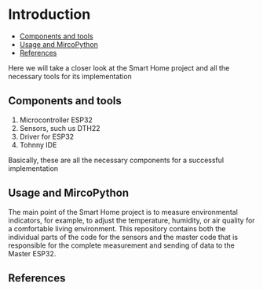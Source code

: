 # Introduction

* [Components and tools](#components-and-tools)
* [Usage and MircoPython](#Usage-and-MircoPython)
* [References](#references)

Here we will take a closer look at the Smart Home project and all the necessary tools for its implementation

## Components and tools
1. Microcontroller ESP32
2. Sensors, such us DTH22
3. Driver for ESP32
4. Tohnny IDE

Basically, these are all the necessary components for a successful implementation


## Usage and MircoPython
The main point of the Smart Home project is to measure environmental indicators, for example, to adjust the temperature, humidity, or air quality for a comfortable living environment.
This repository contains both the individual parts of the code for the sensors and the master code that is responsible for the complete measurement and sending of data to the Master ESP32.

## References
